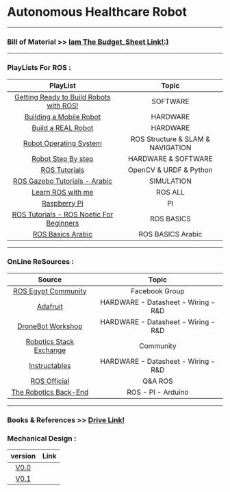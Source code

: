 # Autonomous Healthcare Robot
---
### **Bill of Material**  >>  [Iam The Budget_Sheet Link!:)](https://docs.google.com/spreadsheets/d/1ybMW6c9HRaUdzdt39bDZlsrdD87TvU68/edit#gid=398810524)
---
### PlayLists For ROS :
| PlayList        | Topic           |
| :-----------: |:-------------:|
| [Getting Ready to Build Robots with ROS!](https://www.youtube.com/playlist?list=PLunhqkrRNRhYYCaSTVP-qJnyUPkTxJnBt)     | SOFTWARE |
| [Building a Mobile Robot](https://www.youtube.com/playlist?list=PLunhqkrRNRhYAffV8JDiFOatQXuU-NnxT)   | HARDWARE      | 
| [Build a REAL Robot](https://www.youtube.com/playlist?list=PLWNDWPAClRVqZITmi-J-7E9XSZd2aqqBh) | HARDWARE      | 
|[Robot Operating System](https://www.youtube.com/playlist?list=PLlqdnFs9xNwql5KET7v7zyl393y10qxtw)|ROS Structure & SLAM & NAVIGATION| 
|[Robot Step By step](https://www.youtube.com/@stepbystep-robotics6881/videos)|HARDWARE & SOFTWARE|  
| [ROS Tutorials](https://www.youtube.com/playlist?list=PLLgA_SIipbdw8LemIRy4NYtLvMRlyIDqn) | OpenCV & URDF & Python      |
| [ROS Gazebo Tutorials - Arabic](https://www.youtube.com/playlist?list=PL0cxiXoTD1yprQ-KsUF50xGoGqx1strJ3) | SIMULATION|  
|[Learn ROS with me](https://www.youtube.com/playlist?list=PLU9tksFlQRircAdEplrH9NMm4WtSA8yzi)|ROS ALL|
|[Raspberry Pi](https://www.youtube.com/playlist?list=PLU9tksFlQRiq0rsgop8a7nKG6dj1R0F2w)|PI|
|[ROS Tutorials - ROS Noetic For Beginners](https://www.youtube.com/playlist?list=PLLSegLrePWgIbIrA4iehUQ-impvIXdd9Q)|ROS BASICS|
| [ROS Basics Arabic](https://www.youtube.com/playlist?list=PLxEk9RJLlExVe3T7rCkpZXGQCW_5Wj5Nd)|ROS BASICS Arabic|
----
### OnLine ReSources :
| Source        | Topic           |
| :-----------: |:-------------:|
| [ROS Egypt Community](https://www.facebook.com/groups/185984788460258)| Facebook Group |
| [Adafruit](https://dronebotworkshop.com/)   | HARDWARE - Datasheet - Wiring - R&D |
| [DroneBot Workshop](https://www.adafruit.com/)   | HARDWARE - Datasheet - Wiring - R&D |
| [Robotics Stack Exchange](https://robotics.stackexchange.com/?newreg=9a8581f373434974bc77a2cc0fcf3362)| Community |
| [Instructables](https://www.instructables.com/)| HARDWARE - Datasheet - Wiring - R&D |
| [ROS Official](https://answers.ros.org/questions/)|Q&A ROS|
| [The Robotics Back-End](https://roboticsbackend.com/)   | ROS - PI - Arduino |
---
### Books & References >> [Drive  Link!](https://drive.google.com/drive/folders/1IPACJHwPNQWp1Ib9TaKTMObuc1HYUFyQ?usp=sharing)
### Mechanical Design :
|version         | Link            |
| :-------------: |:-------------:|
|[V0.0](https://cad.onshape.com/documents/1f98bf4937e8cf46bbdabd6a/w/19ec34658f3698beabbe6079/e/cba2be96c1b5d8ee34d85441?renderMode=0&uiState=63e2ceb683fcce3891147025)|
|[V0.1](https://cad.onshape.com/documents/aafdf8671fad837d1f531ef5/w/e9d04c7e62d185af8ecfb5ac/e/98f9211af0383e939ff1fbd2)|


